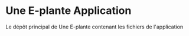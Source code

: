 # Une E-plante Application
Le dépôt principal de Une E-plante contenant les fichiers de l'application
